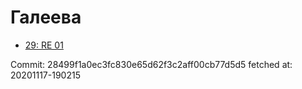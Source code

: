 # Галеева
- [29: RE 01](29.md)

Commit: 28499f1a0ec3fc830e65d62f3c2aff00cb77d5d5
 fetched at: 20201117-190215
